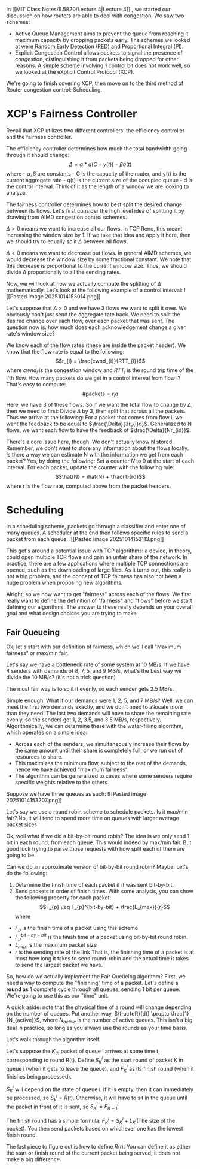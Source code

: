 In [[MIT Class Notes/6.5820/Lecture 4|Lecture 4]] , we started our discussion on how routers are able to deal with congestion. We saw two schemes:
- Active Queue Management aims to prevent the queue from reaching it maximum capacity by dropping packets early. The schemes we looked at were Random Early Detection (RED) and Proportional Integral (PI).
- Explicit Congestion Control allows packets to signal the presence of congestion, distinguishing it from packets being dropped for other reasons. A simple scheme involving 1 control bit does not work well, so we looked at the eXplicit Control Protocol (XCP).

We're going to finish covering XCP, then move on to the third method of Router congestion control: Scheduling.

# XCP's Fairness Controller
Recall that XCP utilizes two different controllers: the efficiency controller and the fairness controller.

The efficiency controller determines how much the total bandwidth going through it should change: $$\Delta = \alpha*d(C-y(t))-\beta q(t)$$where
	- $\alpha, \beta$ are constants
	- C is the capacity of the router, and y(t) is the current aggregate rate
	- q(t) is the current size of the occupied queue
	- d is the control interval. Think of it as the length of a window we are looking to analyze.

The fairness controller determines how to best split the desired change between its flows. Let's first consider the high level idea of splitting it by drawing from AIMD congestion control schemes.

$\Delta > 0$ means we want to increase all our flows. In TCP Reno, this meant increasing the window size by 1. If we take that idea and apply it here, then we should try to equally split $\Delta$ between all flows.

$\Delta < 0$ means we want to decrease out flows. In general AIMD schemes, we would decrease the window size by some fractional constant. We note that this decrease is proportional to the current window size. Thus, we should divide $\Delta$ proportionally to all the sending rates.

Now, we will look at how we actually compute the splitting of $\Delta$ mathematically. Let's look at the following example of a control interval:
![[Pasted image 20251014153014.png]]

Let's suppose that $\Delta > 0$ and we have 3 flows we want to split it over. We obviously can't just send the aggregate rate back. We need to split the desired change over each flow, over each packet that was sent. The question now is: how much does each acknowledgement change a given rate's window size?

We know each of the flow rates (these are inside the packet header). We know that the flow rate is equal to the following:
$$r_{i} = \frac{cwnd_{i}}{RTT_{i}}$$
where $cwnd_i$ is the congestion window and $RTT_i$ is the round trip time of the i'th flow.
How many packets do we get in a control interval from flow i? That's easy to compute:
$$\text{\#packets} = r_{i}d$$
Here, we have 3 of these flows. So if we want the total flow to change by $\Delta$, then we need to first: Divide $\Delta$ by 3, then split that across all the packets. Thus we arrive at the following:
	For a packet that comes from flow i, we want the feedback to be equal to $\frac{\Delta}{3r_{i}d}$. Generalized to N flows, we want each flow to have the feedback of $\frac{\Delta}{Nr_{id}}$.

There's a core issue here, though. We don't actually know N stored. Remember, we don't want to store any information about the flows locally. Is there a way we can estimate N with the information we get from each packet? Yes, by doing the following:
	Set a counter $\hat{N}$ to 0 at the start of each interval.
	For each packet, update the counter with the following rule:
$$\hat{N} = \hat{N} + \frac{1}{rd}$$where r is the flow rate, computed above from the packet headers.

# Scheduling
In a scheduling scheme, packets go through a classifier and enter one of many queues. A scheduler at the end then follows specific rules to send a packet from each queue.
![[Pasted image 20251014153113.png]]

This get's around a potential issue with TCP algorithms: a device, in theory, could open multiple TCP flows and gain an unfair share of the network. In practice, there are a few applications where multiple TCP connections are opened, such as the downloading of large files. As it turns out, this really is not a big problem, and the concept of TCP fairness has also not been a huge problem when proposing new algorithms.

Alright, so we now want to get "fairness" across each of the flows. We first really want to define the definition of "fairness" and "flows" before we start defining our algorithms. The answer to these really depends on your overall goal and what design choices you are trying to make.

## Fair Queueing
Ok, let's start with our definition of fairness, which we'll call "Maximum fairness" or max/min fair.

Let's say we have a bottleneck rate of some system at 10 MB/s. If we have 4 senders with demands of 8, 7, 5, and 9 MB/s, what's the best way we divide the 10 MB/s? (it's not a trick question)

The most fair way is to split it evenly, so each sender gets 2.5 MB/s.

Simple enough. What if our demands were 1, 2, 5, and 7 MB/s? Well, we can meet the first two demands exactly, and we don't need to allocate more than they need. The last two demands will have to share the remaining rate evenly, so the senders get 1, 2, 3.5, and 3.5 MB/s, respectively.
Algorithmically, we can determine these with the water-filling algorithm, which operates on a simple idea:
- Across each of the senders, we simultaneously increase their flows by the same amount until their share is completely full, or we run out of resources to share. 
- This maximizes the minimum flow, subject to the rest of the demands, hence we have achieved "maximum fairness".
- The algorithm can be generalized to cases where some senders require specific weights relative to the others.

Suppose we have three queues as such:
![[Pasted image 20251014153207.png]]

Let's say we use a round robin scheme to schedule packets. Is it max/min fair? No, it will tend to spend more time on queues with larger average packet sizes.

Ok, well what if we did a bit-by-bit round robin? The idea is we only send 1 bit in each round, from each queue. This would indeed by max/min fair. But good luck trying to parse those requests with how split each of them are going to be.

Can we do an approximate version of bit-by-bit round robin? Maybe. Let's do the following:
1) Determine the finish time of each packet if it was sent bit-by-bit. 
2) Send packets in order of finish times.
With some analysis, you can show the following property for each packet:
$$F_{p} \leq F_{p}^{bit-by-bit} + \frac{L_{max}}{r}$$where
- $F_{p}$ is the finish time of a packet using this scheme
- $F_{p}^{bit-by-bit}$ is the finish time of a packet using bit-by-bit round robin.
- $L_{max}$ is the maximum packet size 
- $r$ is the sending rate of the link
That is, the finishing time of a packet is at most how long it takes to send round-robin and the actual time it takes to send the largest packet we have.

So, how do we actually implement the Fair Queueing algorithm?
First, we need a way to compute the "finishing" time of a packet. Let's define a **round** as 1 complete cycle through all queues, sending 1 bit per queue. We're going to use this as our "time" unit.

A quick aside: note that the physical time of a round will change depending on the number of queues. Put another way, $\frac{dR}{dt} \propto \frac{1}{N_{active}}$, where $N_{active}$ is the number of active queues. This isn't a big deal in practice, so long as you always use the rounds as your time basis.

Let's walk through the algorithm itself.

Let's suppose the $K_{th}$ packet of queue i arrives at some time t, corresponding to round R(t). Define $S_{K}^{i}$ as the start round of packet K in queue i (when it gets to leave the queue), and $F_{K}^{i}$ as its finish round (when it finishes being processed).

$S_{K}^{i}$ will depend on the state of queue i. If it is empty, then it can immediately be processed, so $S_{k}^{i} = R(t)$. Otherwise, it will have to sit in the queue until the packet in front of it is sent, so $S_{K}^{i} = F_{K-1}^{i}$. 

The finish round has a simple formula: $F_{K}^{i} = S_{K}^{i} + L_{K}^{i} \text{(The size of the packet)}$. You then send packets based on whichever one has the lowest finish round.

The last piece to figure out is how to define $R(t)$. You can define it as either the start or finish round of the current packet being served; it does not make a big difference.